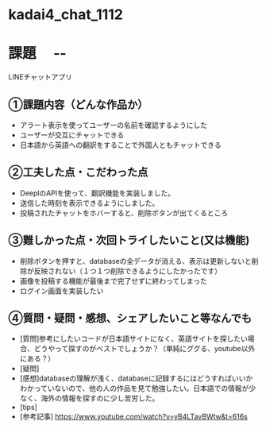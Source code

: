 # kadai4_chat_1112

# 課題　 --
LINEチャットアプリ

## ①課題内容（どんな作品か）
- アラート表示を使ってユーザーの名前を確認するようにした
- ユーザーが交互にチャットできる
- 日本語から英語への翻訳をすることで外国人ともチャットできる

## ②工夫した点・こだわった点
- DeeplのAPIを使って、翻訳機能を実装しました。
- 送信した時刻を表示できるようにしました。
- 投稿されたチャットをホバーすると、削除ボタンが出てくるところ

## ③難しかった点・次回トライしたいこと(又は機能)
- 削除ボタンを押すと、databaseの全データが消える、表示は更新しないと削除が反映されない（１つ１つ削除できるようにしたかったです）
- 画像を投稿する機能が最後まで完了せずに終わってしまった
- ログイン画面を実装したい

## ④質問・疑問・感想、シェアしたいこと等なんでも
- [質問]参考にしたいコードが日本語サイトになく、英語サイトを探したい場合、どうやって探すのがベストでしょうか？（単純にググる、youtube以外にある？）
- [疑問]
- [感想]databaseの理解が浅く、databaseに記録するにはどうすればいいかわかっていないので、他の人の作品を見て勉強したい。日本語での情報が少なく、海外の情報を探すのに少し苦労した。
- [tips]
- [参考記事]
https://www.youtube.com/watch?v=yB4LTavBWtw&t=616s
